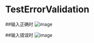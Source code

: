 # TestErrorValidation

##输入正确时
![image](https://github.com/LiuChao1994/TestErrorValidation/assets/101372928/1f52046b-0c0f-4cab-8b10-0f174610664e)


##输入错误时
![image](https://github.com/LiuChao1994/TestErrorValidation/assets/101372928/fbbdc021-ec2d-43d1-ba71-9e3a83861397)
